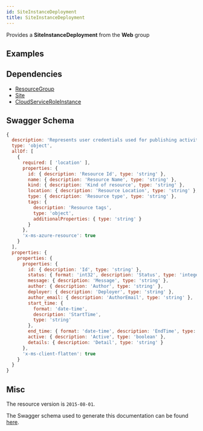 ```yaml
---
id: SiteInstanceDeployment
title: SiteInstanceDeployment
---
```

Provides a **SiteInstanceDeployment** from the **Web** group
## Examples
## Dependencies
- [ResourceGroup](../Resources/ResourceGroup.md)
- [Site](../Web/Site.md)
- [CloudServiceRoleInstance](../Compute/CloudServiceRoleInstance.md)
## Swagger Schema
```js
{
  description: 'Represents user credentials used for publishing activity',
  type: 'object',
  allOf: [
    {
      required: [ 'location' ],
      properties: {
        id: { description: 'Resource Id', type: 'string' },
        name: { description: 'Resource Name', type: 'string' },
        kind: { description: 'Kind of resource', type: 'string' },
        location: { description: 'Resource Location', type: 'string' },
        type: { description: 'Resource type', type: 'string' },
        tags: {
          description: 'Resource tags',
          type: 'object',
          additionalProperties: { type: 'string' }
        }
      },
      'x-ms-azure-resource': true
    }
  ],
  properties: {
    properties: {
      properties: {
        id: { description: 'Id', type: 'string' },
        status: { format: 'int32', description: 'Status', type: 'integer' },
        message: { description: 'Message', type: 'string' },
        author: { description: 'Author', type: 'string' },
        deployer: { description: 'Deployer', type: 'string' },
        author_email: { description: 'AuthorEmail', type: 'string' },
        start_time: {
          format: 'date-time',
          description: 'StartTime',
          type: 'string'
        },
        end_time: { format: 'date-time', description: 'EndTime', type: 'string' },
        active: { description: 'Active', type: 'boolean' },
        details: { description: 'Detail', type: 'string' }
      },
      'x-ms-client-flatten': true
    }
  }
}
```
## Misc
The resource version is `2015-08-01`.

The Swagger schema used to generate this documentation can be found [here](https://github.com/Azure/azure-rest-api-specs/tree/main/specification/web/resource-manager/Microsoft.Web/stable/2015-08-01/service.json).
